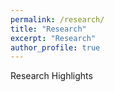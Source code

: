 ```yaml
---
permalink: /research/
title: "Research"
excerpt: "Research"
author_profile: true
---
```


Research Highlights
